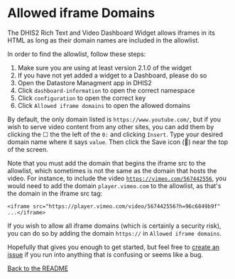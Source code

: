 # Allowed iframe Domains

The DHIS2 Rich Text and Video Dashboard Widget allows iframes in its HTML as long as their domain names are included in the allowlist.

In order to find the allowlist, follow these steps:

1. Make sure you are using at least version 2.1.0 of the widget
2. If you have not yet added a widget to a Dashboard, please do so
3. Open the Datastore Managment app in DHIS2
4. Click `dashboard-information` to open the correct namespace
5. Click `configuration` to open the correct key
6. Click `Allowed iframe domains` to open the allowed domains

By default, the only domain listed is `https://www.youtube.com/`, but if you wish to serve video content from any other sites, you can add them by clicking the ☐ the the left of the `0:` and clicking `Insert`.  Type your desired domain name where it says `value`.  Then click the Save icon (💾) near the top of the screen.

Note that you must add the domain that begins the iframe src to the allowlist, which sometimes is not the same as the domain that hosts the video.  For instance, to include the video [`https://vimeo.com/567442556`](https://vimeo.com/567442556), you would need to add the domain `player.vimeo.com` to the allowlist, as that's the domain in the iframe src tag: 
```
<iframe src="https://player.vimeo.com/video/567442556?h=96c6849b9f" ...</iframe>
```

If you wish to allow all iframe domains (which is certainly a security risk), you can do so by adding the domain `https://` in `Allowed iframe domains`.

Hopefully that gives you enough to get started, but feel free to [create an issue](https://github.com/pepfar-datim/dashboard-information-widget/issues) if you run into anything that is confusing or seems like a bug.

[Back to the README](https://github.com/pepfar-datim/dashboard-information-widget/blob/main/README.md)

